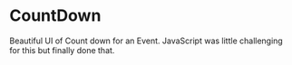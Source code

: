 # CountDown
Beautiful UI of Count down for an Event. JavaScript was little challenging for this but finally done that.
